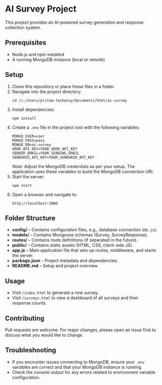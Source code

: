 # AI Survey Project

This project provides an AI-powered survey generation and response collection system.

## Prerequisites
- Node.js and npm installed
- A running MongoDB instance (local or remote)

## Setup
1. Clone this repository or place these files in a folder.
2. Navigate into the project directory:
   ```
   cd /c:/Users/pritam-techonsy/Documents/html/ai-survey
   ```
3. Install dependencies:
   ```
   npm install
   ```
4. Create a `.env` file in the project root with the following variables:
   ```
   MONGO_USER=user
   MONGO_PASS=pass
   MONGO_DB=ai-survey
   GROK_API_KEY=YOUR_GROK_API_KEY
   SENDER_EMAIL=YOUR_SENDING_EMAIL
   SENDGRID_API_KEY=YOUR_SENDGRID_API_KEY
   ```
   *Note:* Adjust the MongoDB credentials as per your setup. The application uses these variables to build the MongoDB connection URI.
5. Start the server:
   ```
   npm start
   ```
6. Open a browser and navigate to:
   ```
   http://localhost:3000
   ```

## Folder Structure
- **config/** – Contains configuration files, e.g., database connection (`db.js`).
- **models/** – Contains Mongoose schemas (Survey, SurveyResponse).
- **routes/** – Contains route definitions (if separated in the future).
- **public/** – Contains static assets (HTML, CSS, client-side JS).
- **app.js** – Main application file that sets up routes, middleware, and starts the server.
- **package.json** – Project metadata and dependencies.
- **README.md** – Setup and project overview.

## Usage
- Visit `/index.html` to generate a new survey.
- Visit `/surveys.html` to view a dashboard of all surveys and their response counts.

## Contributing
Pull requests are welcome. For major changes, please open an issue first to discuss what you would like to change.

## Troubleshooting
- If you encounter issues connecting to MongoDB, ensure your `.env` variables are correct and that your MongoDB instance is running.
- Check the console output for any errors related to environment variable configuration.
